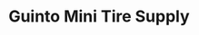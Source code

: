---
title: "Guinto Mini Tire Supply"
url: /general-trias/guinto-mini-tire-supply/
shop: car repair
---